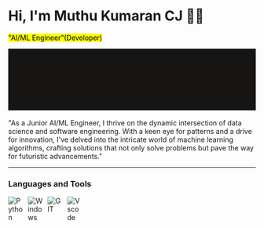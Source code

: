 # Hi, I'm Muthu Kumaran CJ 👋🏾 

<mark>"AI/ML Engineer"(Developer)</mark>

![](https://github.com/Muthu2125/Muthu2125/blob/main/muthu.gif)

"As a Junior AI/ML Engineer, I thrive on the dynamic intersection of data science and software engineering. With a keen eye for patterns and a drive for innovation, I've delved into the intricate world of machine learning algorithms, crafting solutions that not only solve problems but pave the way for futuristic advancements."

---

### Languages and Tools
    
<img align="left" alt="Python" width="30px" style="padding-right:10px;" src="https://cdn.jsdelivr.net/gh/devicons/devicon/icons/python/python-original.svg" />
<img align="left" alt="Windows" width="30px" style="padding-right:10px;" src="https://cdn.jsdelivr.net/gh/devicons/devicon/icons/windows8/windows8-original.svg" />
<img align="left" alt="GIT" width="30px" style="padding-right:10px;" src="https://cdn.jsdelivr.net/gh/devicons/devicon/icons/git/git-original.svg" />
<img align="left" alt="Vscode" width="30px" style="padding-right:10px;" src="https://cdn.jsdelivr.net/gh/devicons/devicon/icons/vscode/vscode-original.svg" />
<br />          
